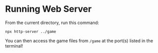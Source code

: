 # Running Web Server

From the current directory, run this command:

`npx http-server ../game`

You can then access the game files from `/game` at the port(s) listed in the terminal!
